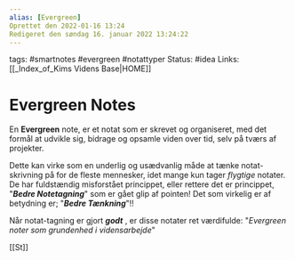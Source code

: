 ```yaml
---
alias: [Evergreen]
Oprettet den 2022-01-16 13:24
Redigeret den søndag 16. januar 2022 13:24:22
---
```



tags: #smartnotes #evergreen #notattyper 
Status: #idea
Links: [[_Index_of_Kims Videns Base|HOME]]

# Evergreen Notes
En **Evergreen** note, er et notat som er skrevet og organiseret, med det formål at udvikle sig, bidrage og opsamle viden over tid, selv på tværs af projekter.

Dette kan virke som en underlig og usædvanlig måde at tænke notat-skrivning på for de fleste mennesker, idet mange kun tager _flygtige_ notater. De har fuldstændig misforstået princippet, eller rettere det er princippet, "**_Bedre Notetagning_**" som er gået glip af pointen!
Det som virkelig er af betydning er; "**_Bedre Tænkning_**"!!

Når notat-tagning er gjort _**godt**_ , er disse notater ret værdifulde: "_Evergreen noter som grundenhed i vidensarbejde_"


[[St]]